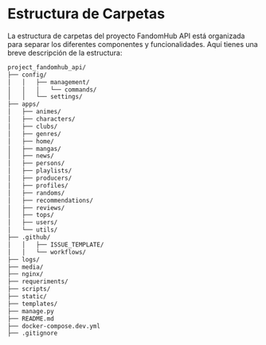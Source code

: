 # Estructura de Carpetas

La estructura de carpetas del proyecto FandomHub API está organizada para separar los diferentes componentes y funcionalidades. Aquí tienes una breve descripción de la estructura:

```bash
project_fandomhub_api/
├── config/
│   │   ├── management/
│   │   │   └── commands/
│   │   └── settings/
├── apps/
│   ├── animes/
│   ├── characters/
│   ├── clubs/
│   ├── genres/
│   ├── home/
│   ├── mangas/
│   ├── news/
│   ├── persons/
│   ├── playlists/
│   ├── producers/
│   ├── profiles/
│   ├── randoms/
│   ├── recommendations/
│   ├── reviews/
│   ├── tops/
│   ├── users/
│   └── utils/
├── .github/
│   │   ├── ISSUE_TEMPLATE/
│   │   └── workflows/
├── logs/
├── media/
├── nginx/
├── requeriments/
├── scripts/
├── static/
├── templates/
├── manage.py
├── README.md
├── docker-compose.dev.yml
├── .gitignore
```
